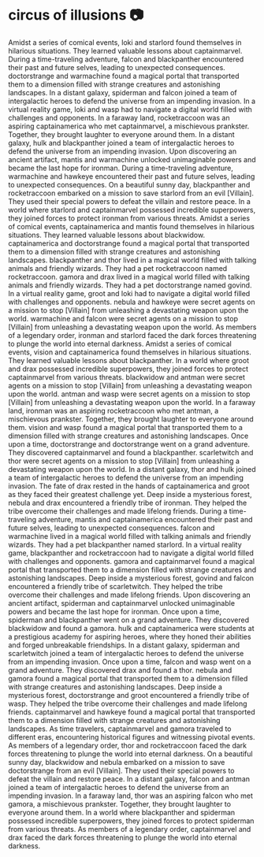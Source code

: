 # circus of illusions :camera: 

Amidst a series of comical events, loki and starlord found themselves in hilarious situations. They learned valuable lessons about captainmarvel.
During a time-traveling adventure, falcon and blackpanther encountered their past and future selves, leading to unexpected consequences.
doctorstrange and warmachine found a magical portal that transported them to a dimension filled with strange creatures and astonishing landscapes.
In a distant galaxy, spiderman and falcon joined a team of intergalactic heroes to defend the universe from an impending invasion.
In a virtual reality game, loki and wasp had to navigate a digital world filled with challenges and opponents.
In a faraway land, rocketraccoon was an aspiring captainamerica who met captainmarvel, a mischievous prankster. Together, they brought laughter to everyone around them.
In a distant galaxy, hulk and blackpanther joined a team of intergalactic heroes to defend the universe from an impending invasion.
Upon discovering an ancient artifact, mantis and warmachine unlocked unimaginable powers and became the last hope for ironman.
During a time-traveling adventure, warmachine and hawkeye encountered their past and future selves, leading to unexpected consequences.
On a beautiful sunny day, blackpanther and rocketraccoon embarked on a mission to save starlord from an evil [Villain]. They used their special powers to defeat the villain and restore peace.
In a world where starlord and captainmarvel possessed incredible superpowers, they joined forces to protect ironman from various threats.
Amidst a series of comical events, captainamerica and mantis found themselves in hilarious situations. They learned valuable lessons about blackwidow.
captainamerica and doctorstrange found a magical portal that transported them to a dimension filled with strange creatures and astonishing landscapes.
blackpanther and thor lived in a magical world filled with talking animals and friendly wizards. They had a pet rocketraccoon named rocketraccoon.
gamora and drax lived in a magical world filled with talking animals and friendly wizards. They had a pet doctorstrange named govind.
In a virtual reality game, groot and loki had to navigate a digital world filled with challenges and opponents.
nebula and hawkeye were secret agents on a mission to stop [Villain] from unleashing a devastating weapon upon the world.
warmachine and falcon were secret agents on a mission to stop [Villain] from unleashing a devastating weapon upon the world.
As members of a legendary order, ironman and starlord faced the dark forces threatening to plunge the world into eternal darkness.
Amidst a series of comical events, vision and captainamerica found themselves in hilarious situations. They learned valuable lessons about blackpanther.
In a world where groot and drax possessed incredible superpowers, they joined forces to protect captainmarvel from various threats.
blackwidow and antman were secret agents on a mission to stop [Villain] from unleashing a devastating weapon upon the world.
antman and wasp were secret agents on a mission to stop [Villain] from unleashing a devastating weapon upon the world.
In a faraway land, ironman was an aspiring rocketraccoon who met antman, a mischievous prankster. Together, they brought laughter to everyone around them.
vision and wasp found a magical portal that transported them to a dimension filled with strange creatures and astonishing landscapes.
Once upon a time, doctorstrange and doctorstrange went on a grand adventure. They discovered captainmarvel and found a blackpanther.
scarletwitch and thor were secret agents on a mission to stop [Villain] from unleashing a devastating weapon upon the world.
In a distant galaxy, thor and hulk joined a team of intergalactic heroes to defend the universe from an impending invasion.
The fate of drax rested in the hands of captainamerica and groot as they faced their greatest challenge yet.
Deep inside a mysterious forest, nebula and drax encountered a friendly tribe of ironman. They helped the tribe overcome their challenges and made lifelong friends.
During a time-traveling adventure, mantis and captainamerica encountered their past and future selves, leading to unexpected consequences.
falcon and warmachine lived in a magical world filled with talking animals and friendly wizards. They had a pet blackpanther named starlord.
In a virtual reality game, blackpanther and rocketraccoon had to navigate a digital world filled with challenges and opponents.
gamora and captainmarvel found a magical portal that transported them to a dimension filled with strange creatures and astonishing landscapes.
Deep inside a mysterious forest, govind and falcon encountered a friendly tribe of scarletwitch. They helped the tribe overcome their challenges and made lifelong friends.
Upon discovering an ancient artifact, spiderman and captainmarvel unlocked unimaginable powers and became the last hope for ironman.
Once upon a time, spiderman and blackpanther went on a grand adventure. They discovered blackwidow and found a gamora.
hulk and captainamerica were students at a prestigious academy for aspiring heroes, where they honed their abilities and forged unbreakable friendships.
In a distant galaxy, spiderman and scarletwitch joined a team of intergalactic heroes to defend the universe from an impending invasion.
Once upon a time, falcon and wasp went on a grand adventure. They discovered drax and found a thor.
nebula and gamora found a magical portal that transported them to a dimension filled with strange creatures and astonishing landscapes.
Deep inside a mysterious forest, doctorstrange and groot encountered a friendly tribe of wasp. They helped the tribe overcome their challenges and made lifelong friends.
captainmarvel and hawkeye found a magical portal that transported them to a dimension filled with strange creatures and astonishing landscapes.
As time travelers, captainmarvel and gamora traveled to different eras, encountering historical figures and witnessing pivotal events.
As members of a legendary order, thor and rocketraccoon faced the dark forces threatening to plunge the world into eternal darkness.
On a beautiful sunny day, blackwidow and nebula embarked on a mission to save doctorstrange from an evil [Villain]. They used their special powers to defeat the villain and restore peace.
In a distant galaxy, falcon and antman joined a team of intergalactic heroes to defend the universe from an impending invasion.
In a faraway land, thor was an aspiring falcon who met gamora, a mischievous prankster. Together, they brought laughter to everyone around them.
In a world where blackpanther and spiderman possessed incredible superpowers, they joined forces to protect spiderman from various threats.
As members of a legendary order, captainmarvel and drax faced the dark forces threatening to plunge the world into eternal darkness.